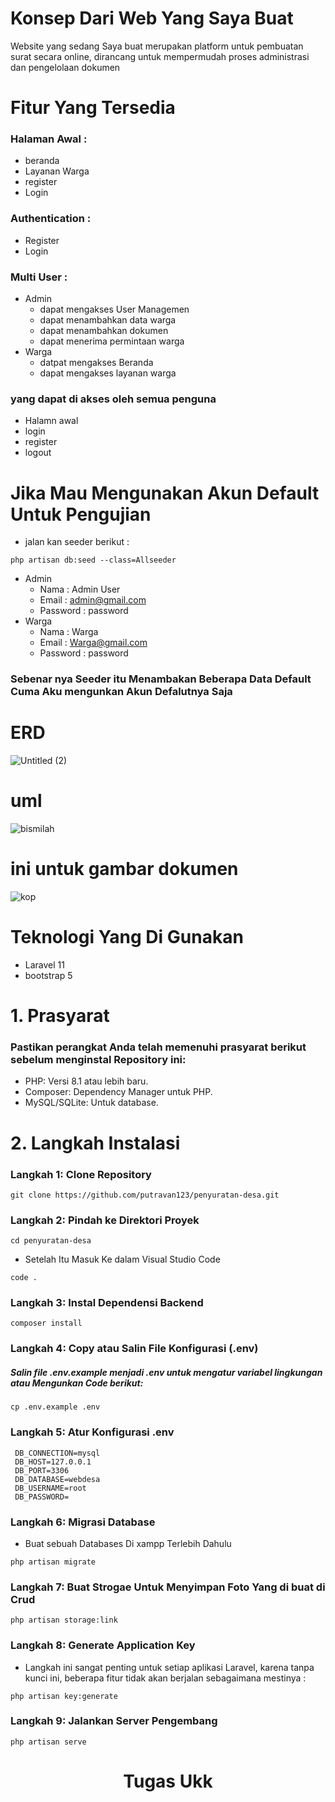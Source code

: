 # Konsep Dari Web Yang Saya Buat
Website yang sedang Saya buat merupakan platform untuk pembuatan surat secara online, dirancang untuk mempermudah proses administrasi dan pengelolaan dokumen

# Fitur Yang Tersedia
### Halaman Awal : 
- beranda
- Layanan Warga
- register 
- Login
### Authentication :
- Register
- Login
### Multi User :
- Admin
   * dapat mengakses User Managemen
   * dapat menambahkan data warga
   * dapat menambahkan dokumen
   * dapat menerima permintaan warga
- Warga
  * datpat mengakses Beranda
  * dapat mengakses layanan warga
### yang dapat di akses oleh semua penguna
- Halamn awal
- login
- register
- logout
  
# Jika Mau Mengunakan Akun Default Untuk Pengujian 
- jalan kan seeder berikut :
```
php artisan db:seed --class=Allseeder
```
  - Admin
    * Nama : Admin User
    * Email : admin@gmail.com
    * Password : password
  - Warga
    * Nama : Warga
    * Email : Warga@gmail.com
    * Password : password
### Sebenar nya Seeder itu Menambakan Beberapa Data Default Cuma Aku mengunkan Akun Defalutnya Saja 
  
# ERD
![Untitled (2)](https://github.com/user-attachments/assets/1236117f-3543-40ad-89f7-bd1faac3cb99)

# uml
![bismilah](https://github.com/user-attachments/assets/9024752d-e443-40a6-a4e3-6c3d172f8070)

# ini untuk gambar dokumen
![kop](https://github.com/user-attachments/assets/957190c1-9542-427f-9255-a4d772b7ba14)

# Teknologi Yang Di Gunakan
- Laravel 11
- bootstrap 5
# 1. Prasyarat 
### Pastikan perangkat Anda telah memenuhi prasyarat berikut sebelum menginstal Repository ini:

- PHP: Versi 8.1 atau lebih baru.
- Composer: Dependency Manager untuk PHP.
- MySQL/SQLite: Untuk database.

# 2. Langkah Instalasi  

### Langkah 1: Clone Repository 
```
git clone https://github.com/putravan123/penyuratan-desa.git
```
### Langkah 2: Pindah ke Direktori Proyek 

```
cd penyuratan-desa
```
- Setelah Itu Masuk Ke dalam Visual Studio Code

```
code .
```
### Langkah 3: Instal Dependensi Backend
```
composer install
```
### Langkah 4: Copy atau Salin File Konfigurasi (.env)

##### Salin file .env.example menjadi .env untuk mengatur variabel lingkungan atau Mengunkan Code berikut:

```
cp .env.example .env
```

### Langkah 5: Atur Konfigurasi .env

```
 DB_CONNECTION=mysql
 DB_HOST=127.0.0.1
 DB_PORT=3306
 DB_DATABASE=webdesa
 DB_USERNAME=root
 DB_PASSWORD=
```

### Langkah 6: Migrasi Database

- Buat sebuah Databases Di xampp Terlebih Dahulu

```
php artisan migrate
```

### Langkah 7: Buat Strogae Untuk Menyimpan Foto Yang di buat di Crud
```
php artisan storage:link
```

### Langkah 8: Generate Application Key

- Langkah ini sangat penting untuk setiap aplikasi Laravel, karena tanpa kunci ini, beberapa fitur tidak akan berjalan sebagaimana mestinya :

```
php artisan key:generate
```

### Langkah 9: Jalankan Server Pengembang

```
php artisan serve
```



<h1 align="center">Tugas Ukk</h1>


